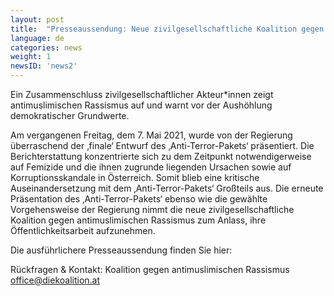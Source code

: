 ```yaml
---
layout: post
title:  "Presseaussendung: Neue zivilgesellschaftliche Koalition gegen antimuslimischen Rassismus meldet sich zum präsentierten 'Anti-Terror-Paket' zu Wort."
language: de
categories: news
weight: 1
newsID: 'news2'
---
```


Ein Zusammenschluss zivilgesellschaftlicher Akteur*innen zeigt antimuslimischen Rassismus auf und warnt vor der Aushöhlung demokratischer Grundwerte.

Am vergangenen Freitag, dem 7. Mai 2021, wurde von der Regierung überraschend der ‚finale‘ Entwurf des ‚Anti-Terror-Pakets‘ präsentiert. Die Berichterstattung konzentrierte sich zu dem Zeitpunkt notwendigerweise auf Femizide und die ihnen zugrunde liegenden Ursachen sowie auf Korruptionsskandale in Österreich. Somit blieb eine kritische Auseinandersetzung mit dem ‚Anti-Terror-Pakets‘ Großteils aus. Die erneute Präsentation des ‚Anti-Terror-Pakets‘ ebenso wie die gewählte Vorgehensweise der Regierung nimmt die neue zivilgesellschaftliche Koalition gegen antimuslimischen Rassismus zum Anlass, ihre Öffentlichkeitsarbeit aufzunehmen.

Die ausführlichere Presseaussendung finden Sie hier: 

Rückfragen & Kontakt:
Koalition gegen antimuslimischen Rassismus 
office@diekoalition.at

